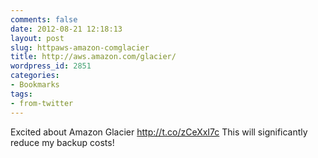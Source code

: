 ```yaml
---
comments: false
date: 2012-08-21 12:18:13
layout: post
slug: httpaws-amazon-comglacier
title: http://aws.amazon.com/glacier/
wordpress_id: 2851
categories:
- Bookmarks
tags:
- from-twitter
---
```


Excited about Amazon Glacier http://t.co/zCeXxI7c This will significantly reduce my backup costs!
